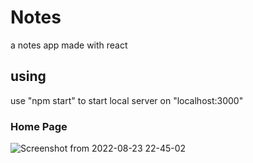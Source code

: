 # Notes

a notes app made with react

## using

use "npm start" to start local server on "localhost:3000"

### Home Page
![Screenshot from 2022-08-23 22-45-02](https://user-images.githubusercontent.com/76572423/186236141-886c4985-7adc-40c4-b7fe-44281a7ace95.jpg)
